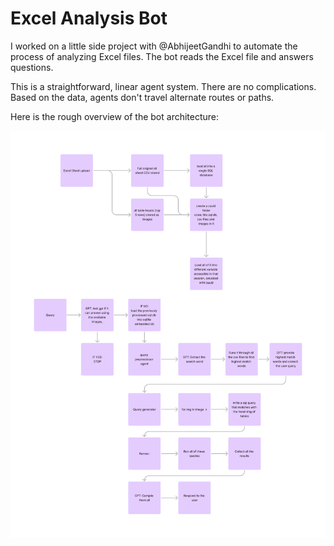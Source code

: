 # Excel Analysis Bot

I worked on a little side project with @AbhijeetGandhi to automate the process of analyzing Excel files. The bot reads the Excel file and answers questions.

This is a straightforward, linear agent system. There are no complications. Based on the data, agents don't travel alternate routes or paths. 

Here is the rough overview of the bot architecture:
<!-- embed the image located at repo_asset/rough-arch.png -->
![Rough Architecture](repo_asset/rough-arch.png)
